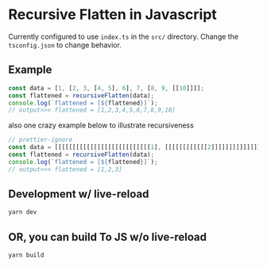 # Recursive Flatten in Javascript

Currently configured to use `index.ts` in the `src/` directory. Change the `tsconfig.json` to change behavior.

## Example

```javascript
const data = [1, [2, 3, [4, 5], 6], 7, [8, 9, [[10]]]];
const flattened = recursiveFlatten(data);
console.log(`flattened = [${flattened}]`);
// output>>> flattened = [1,2,3,4,5,6,7,8,9,10]
```

also one crazy example below to illustrate recursiveness

```javascript
// prettier-ignore
const data = [[[[[[[[[[[[[[[[[[[[[[[[[[[1], [[[[[[[[[[[[2]]]]]]]]]]]]]]]]]]]]]]]]]]]]]]], [[[[[[[[[[[[[[[[[[[[[[[[[[[[[[[[[[[[[[[[[[[[[[[[[[3]]]]]]]]]]]]]]]]]]]]]]]]]]]]]]]]]]]]]]]]]]]]]]]]]]]]]]]]];
const flattened = recursiveFlatten(data);
console.log(`flattened = [${flattened}]`);
// output>>> flattened = [1,2,3]
```

## Development w/ live-reload

```bash
yarn dev
```

## OR, you can build To JS w/o live-reload

```bash
yarn build
```
